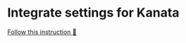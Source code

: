 # Integrate settings for Kanata
[Follow this instruction 📒](https://github.com/jtroo/kanata/discussions/1537) 
